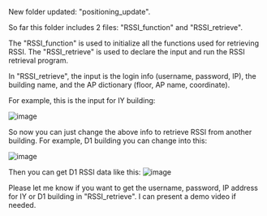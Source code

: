 New folder updated: "positioning_update". 

So far this folder includes 2 files: "RSSI_function" and "RSSI_retrieve".

The "RSSI_function" is used to initialize all the functions used for retrieving RSSI.
The "RSSI_retrieve" is used to declare the input and run the RSSI retrieval program.

In "RSSI_retrieve", the input is the login info (username, password, IP), the building name, and the AP dictionary (floor, AP name, coordinate). 

For example, this is the input for IY building:

![image](https://github.com/NTUST-BMW-Lab/IY-aruba-crawler/assets/102983698/10f49679-9ccf-4b17-8775-ab6cfb52bc0e)

So now you can just change the above info to retrieve RSSI from another building. For example, D1 building you can change into this:

![image](https://github.com/NTUST-BMW-Lab/IY-aruba-crawler/assets/102983698/bfdca4fd-6bfe-4ba4-901f-f64eb67ca029)

Then you can get D1 RSSI data like this:
![image](https://github.com/NTUST-BMW-Lab/IY-aruba-crawler/assets/102983698/d8593596-ccea-4ebf-bb74-702c24403f76)

Please let me know if you want to get the username, password, IP address for IY or D1 building in "RSSI_retrieve".
I can present a demo video if needed.
